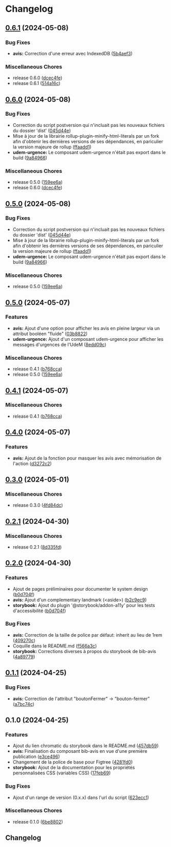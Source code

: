 # Changelog

## [0.6.1](https://github.com/bibudem/ui/compare/v0.6.0...v0.6.1) (2024-05-08)


### Bug Fixes

* **avis:** Correction d'une erreur avec IndexedDB ([5b4aef3](https://github.com/bibudem/ui/commit/5b4aef3b6ddbb32a6afadb1dcb18bf8026273207))


### Miscellaneous Chores

* release 0.6.0 ([dcec4fe](https://github.com/bibudem/ui/commit/dcec4fee52f3a19983c68f4aa87b3640e4cdd23e))
* release 0.6.1 ([514a16c](https://github.com/bibudem/ui/commit/514a16c379eea3d9eb830a99c5f22224e9630d9e))

## [0.6.0](https://github.com/bibudem/ui/compare/v0.5.0...v0.6.0) (2024-05-08)


### Bug Fixes

* Correction du script postversion qui n'incluait pas les nouveaux fichiers du dossier 'dist' ([045d44e](https://github.com/bibudem/ui/commit/045d44e50e67dd3f59b944b8621193e79437b2fc))
* Mise à jour de la librairie rollup-plugin-minify-html-literals par un fork afin d'obtenir les dernières versions de ses dépendances, en pariculier la version majeure de rollup ([ffaadd1](https://github.com/bibudem/ui/commit/ffaadd1671573d108b15214809ef34f468fa02d8))
* **udem-urgence:** Le composant udem-urgence n'était pas export dans le build ([9a84966](https://github.com/bibudem/ui/commit/9a84966215adb9474da095716db5a4c8512206db))


### Miscellaneous Chores

* release 0.5.0 ([159ee6a](https://github.com/bibudem/ui/commit/159ee6ab334994fc755823994e754a802f1e2653))
* release 0.6.0 ([dcec4fe](https://github.com/bibudem/ui/commit/dcec4fee52f3a19983c68f4aa87b3640e4cdd23e))

## [0.5.0](https://github.com/bibudem/ui/compare/v0.5.0...v0.5.0) (2024-05-08)


### Bug Fixes

* Correction du script postversion qui n'incluait pas les nouveaux fichiers du dossier 'dist' ([045d44e](https://github.com/bibudem/ui/commit/045d44e50e67dd3f59b944b8621193e79437b2fc))
* Mise à jour de la librairie rollup-plugin-minify-html-literals par un fork afin d'obtenir les dernières versions de ses dépendances, en pariculier la version majeure de rollup ([ffaadd1](https://github.com/bibudem/ui/commit/ffaadd1671573d108b15214809ef34f468fa02d8))
* **udem-urgence:** Le composant udem-urgence n'était pas export dans le build ([9a84966](https://github.com/bibudem/ui/commit/9a84966215adb9474da095716db5a4c8512206db))


### Miscellaneous Chores

* release 0.5.0 ([159ee6a](https://github.com/bibudem/ui/commit/159ee6ab334994fc755823994e754a802f1e2653))

## [0.5.0](https://github.com/bibudem/ui/compare/v0.4.1...v0.5.0) (2024-05-07)


### Features

* **avis:** Ajout d'une option pour afficher les avis en pleine largeur via un attribut booléen "fluide" ([03b8822](https://github.com/bibudem/ui/commit/03b882293f40ac981ca23fd5984b709cb8fec165))
* **udem-urgence:** Ajout d'un composant udem-urgence pour afficher les messages d'urgences de l'UdeM ([8edd09c](https://github.com/bibudem/ui/commit/8edd09c5102dc1df17ddd7570577026b8abc400d))


### Miscellaneous Chores

* release 0.4.1 ([b768cca](https://github.com/bibudem/ui/commit/b768cca3fd17f037707412b11553f2046617d0b6))
* release 0.5.0 ([159ee6a](https://github.com/bibudem/ui/commit/159ee6ab334994fc755823994e754a802f1e2653))

## [0.4.1](https://github.com/bibudem/ui/compare/v0.4.0...v0.4.1) (2024-05-07)


### Miscellaneous Chores

* release 0.4.1 ([b768cca](https://github.com/bibudem/ui/commit/b768cca3fd17f037707412b11553f2046617d0b6))

## [0.4.0](https://github.com/bibudem/ui/compare/v0.3.0...v0.4.0) (2024-05-07)


### Features

* **avis:** Ajout de la fonction pour masquer les avis avec mémorisation de l'action ([d3272c2](https://github.com/bibudem/ui/commit/d3272c2aa2ab486e7049a02be3e96278c8584da8))

## [0.3.0](https://github.com/bibudem/ui/compare/v0.2.1...v0.3.0) (2024-05-01)


### Miscellaneous Chores

* release 0.3.0 ([4fd84dc](https://github.com/bibudem/ui/commit/4fd84dcb2fb92b39c4c5fcafd0e89c324da3fbd1))

## [0.2.1](https://github.com/bibudem/ui/compare/v0.2.0...v0.2.1) (2024-04-30)


### Miscellaneous Chores

* release 0.2.1 ([8d335fd](https://github.com/bibudem/ui/commit/8d335fd8fc2b65288b9c28adcd568344ae3c4315))

## [0.2.0](https://github.com/bibudem/ui/compare/v0.1.1...v0.2.0) (2024-04-30)


### Features

* Ajout de pages préliminaires pour documenter le system design ([b0d704f](https://github.com/bibudem/ui/commit/b0d704f91227cb9ebdabbfdec7a4d8d2d7c92e62))
* **avis:** Ajout d'un complementary landmark (&lt;aside&gt;) ([b2c9ec9](https://github.com/bibudem/ui/commit/b2c9ec97a63bd38a38bedfebc6c41c59458047ee))
* **storybook:** Ajout du plugin '@storybook/addon-a11y' pour les tests d'accessibilité ([b0d704f](https://github.com/bibudem/ui/commit/b0d704f91227cb9ebdabbfdec7a4d8d2d7c92e62))


### Bug Fixes

* **avis:** Correction de la taille de police par défaut: inherit au lieu de 1rem ([409270c](https://github.com/bibudem/ui/commit/409270c51be2698509c6f856faaad8323ad358cc))
* Coquille dans le README.md ([f566a3c](https://github.com/bibudem/ui/commit/f566a3c2dd58c798f434a758e521308a4a6fd4a8))
* **storybook:** Corrections diverses à propos du storybook de bib-avis ([4a89779](https://github.com/bibudem/ui/commit/4a8977977e671dfe49bb27c76b3f42e0dd924e84))

## [0.1.1](https://github.com/bibudem/ui/compare/v0.1.0...v0.1.1) (2024-04-25)


### Bug Fixes

* **avis:** Correction de l'attribut "boutonFermer" -&gt; "bouton-fermer" ([a7bc74c](https://github.com/bibudem/ui/commit/a7bc74c8c4e77d6d3ab682bb190fc50bc4954a9e))

## 0.1.0 (2024-04-25)


### Features

* Ajout du lien chromatic du storybook dans le README.md ([457db59](https://github.com/bibudem/ui/commit/457db597bb14984291a62a58c370d4cb7580becf))
* **avis:** Finalisation du composant bib-avis en vue d'une première publication ([e3ce496](https://github.com/bibudem/ui/commit/e3ce4963e8abe21d10d876e725a0e5975b8c7740))
* Changement de la police de base pour Figtree ([4281fd0](https://github.com/bibudem/ui/commit/4281fd076caa0898327d311f927334d16b55cb84))
* **storybook:** Ajout de la documentation pour les propriétés personnalisées CSS (variables CSS) ([17feb69](https://github.com/bibudem/ui/commit/17feb69dbdde1ece1fc34b0344d96359dbb255ed))


### Bug Fixes

* Ajout d'un range de version (0.x.x) dans l'url du script ([623ecc1](https://github.com/bibudem/ui/commit/623ecc10c69825e164dcf416a18c1fbd4e29df0f))


### Miscellaneous Chores

* release 0.1.0 ([6be8802](https://github.com/bibudem/ui/commit/6be88029aff53220093b48c68456838e7a14a2bd))

## Changelog
